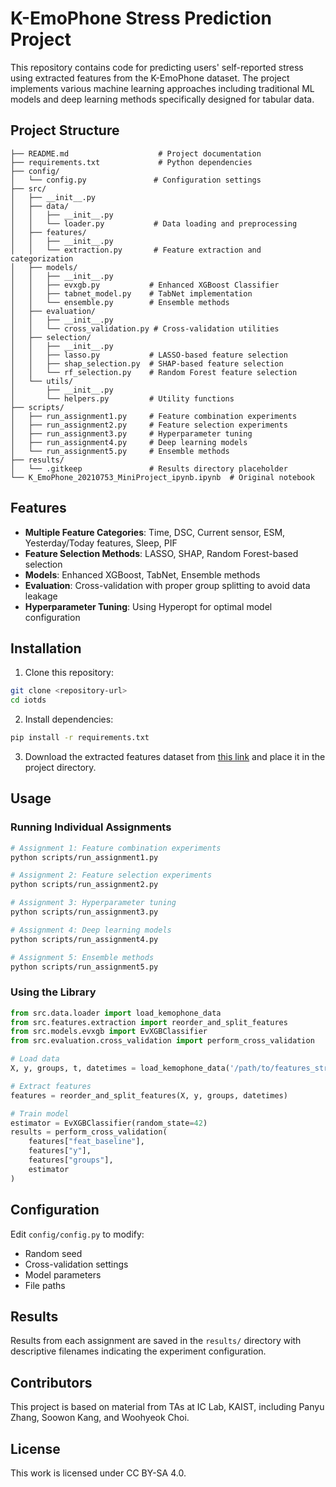 # K-EmoPhone Stress Prediction Project

This repository contains code for predicting users' self-reported stress using extracted features from the K-EmoPhone dataset. The project implements various machine learning approaches including traditional ML models and deep learning methods specifically designed for tabular data.

## Project Structure

```
├── README.md                    # Project documentation
├── requirements.txt             # Python dependencies
├── config/
│   └── config.py               # Configuration settings
├── src/
│   ├── __init__.py
│   ├── data/
│   │   ├── __init__.py
│   │   └── loader.py           # Data loading and preprocessing
│   ├── features/
│   │   ├── __init__.py
│   │   └── extraction.py       # Feature extraction and categorization
│   ├── models/
│   │   ├── __init__.py
│   │   ├── evxgb.py           # Enhanced XGBoost Classifier
│   │   ├── tabnet_model.py    # TabNet implementation
│   │   └── ensemble.py        # Ensemble methods
│   ├── evaluation/
│   │   ├── __init__.py
│   │   └── cross_validation.py # Cross-validation utilities
│   ├── selection/
│   │   ├── __init__.py
│   │   ├── lasso.py           # LASSO-based feature selection
│   │   ├── shap_selection.py  # SHAP-based feature selection
│   │   └── rf_selection.py    # Random Forest feature selection
│   └── utils/
│       ├── __init__.py
│       └── helpers.py         # Utility functions
├── scripts/
│   ├── run_assignment1.py     # Feature combination experiments
│   ├── run_assignment2.py     # Feature selection experiments
│   ├── run_assignment3.py     # Hyperparameter tuning
│   ├── run_assignment4.py     # Deep learning models
│   └── run_assignment5.py     # Ensemble methods
├── results/
│   └── .gitkeep               # Results directory placeholder
└── K_EmoPhone_20210753_MiniProject_ipynb.ipynb  # Original notebook
```

## Features

- **Multiple Feature Categories**: Time, DSC, Current sensor, ESM, Yesterday/Today features, Sleep, PIF
- **Feature Selection Methods**: LASSO, SHAP, Random Forest-based selection
- **Models**: Enhanced XGBoost, TabNet, Ensemble methods
- **Evaluation**: Cross-validation with proper group splitting to avoid data leakage
- **Hyperparameter Tuning**: Using Hyperopt for optimal model configuration

## Installation

1. Clone this repository:
```bash
git clone <repository-url>
cd iotds
```

2. Install dependencies:
```bash
pip install -r requirements.txt
```

3. Download the extracted features dataset from [this link](https://drive.google.com/file/d/1HcyFvzWEzO21osyP5E8VpVmHROX1ew7q/view?usp=sharing) and place it in the project directory.

## Usage

### Running Individual Assignments

```bash
# Assignment 1: Feature combination experiments
python scripts/run_assignment1.py

# Assignment 2: Feature selection experiments
python scripts/run_assignment2.py

# Assignment 3: Hyperparameter tuning
python scripts/run_assignment3.py

# Assignment 4: Deep learning models
python scripts/run_assignment4.py

# Assignment 5: Ensemble methods
python scripts/run_assignment5.py
```

### Using the Library

```python
from src.data.loader import load_kemophone_data
from src.features.extraction import reorder_and_split_features
from src.models.evxgb import EvXGBClassifier
from src.evaluation.cross_validation import perform_cross_validation

# Load data
X, y, groups, t, datetimes = load_kemophone_data('/path/to/features_stress_fixed_K-EmoPhone.pkl')

# Extract features
features = reorder_and_split_features(X, y, groups, datetimes)

# Train model
estimator = EvXGBClassifier(random_state=42)
results = perform_cross_validation(
    features["feat_baseline"], 
    features["y"], 
    features["groups"], 
    estimator
)
```

## Configuration

Edit `config/config.py` to modify:
- Random seed
- Cross-validation settings
- Model parameters
- File paths

## Results

Results from each assignment are saved in the `results/` directory with descriptive filenames indicating the experiment configuration.

## Contributors

This project is based on material from TAs at IC Lab, KAIST, including Panyu Zhang, Soowon Kang, and Woohyeok Choi.

## License

This work is licensed under CC BY-SA 4.0.
